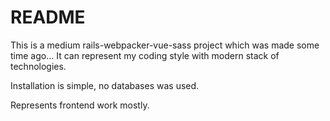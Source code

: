 # README

This is a medium rails-webpacker-vue-sass project which was made some time ago...
It can represent my coding style with modern stack of technologies.

Installation is simple, no databases was used.

Represents frontend work mostly.
